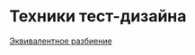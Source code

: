# Техники тест-дизайна
 [Эквивалентное разбиение](https://docs.google.com/spreadsheets/d/1zYf6mpg-uclDTYAppNP2o5KnA9es0d7j433v0hPV5G8/edit?gid=0#gid=0)
